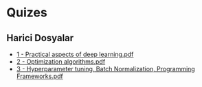 # Quizes


<!--HariciDosyalar-->

## Harici Dosyalar

- [1 - Practical aspects of deep learning.pdf](./1%20-%20Practical%20aspects%20of%20deep%20learning.pdf)
- [2 - Optimization algorithms.pdf](./2%20-%20Optimization%20algorithms.pdf)
- [3 - Hyperparameter tuning, Batch Normalization, Programming Frameworks.pdf](./3%20-%20Hyperparameter%20tuning%2C%20Batch%20Normalization%2C%20Programming%20Frameworks.pdf)


<!--HariciDosyalar-->

